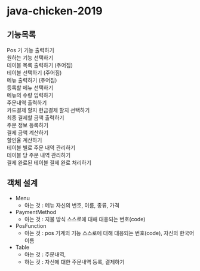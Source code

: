 # java-chicken-2019

## 기능목록
Pos 기 기능 출력하기  
원하는 기능 선택하기  
테이블 목록 출력하기 (주어짐)  
테이블 선택하기 (주어짐)  
메뉴 출력하기 (주어짐)  
등록할 메뉴 선택하기  
메뉴의 수량 입력하기  
주문내역 출력하기  
카드결제 할지 현금결제 할지 선택하기  
최종 결제할 금액 출력하기  
주문 정보 등록하기  
결제 금액 계산하기  
할인율 계산하기  
테이블 별로 주문 내역 관리하기  
테이블 당 주문 내역 관리하기  
결제 완료된 테이블 결제 완료 처리하기  

## 객체 설계
- Menu
    - 아는 것 : 메뉴 자신의 번호, 이름, 종류, 가격  
- PaymentMethod
    - 아는 것 : 지불 방식 스스로에 대해 대응되는 번호(code)
- PosFunction
    - 아는 것 : pos 기계의 기능 스스로에 대해 대응되는 번호(code), 자신의 한국어 이름
- Table
    - 아는 것 : 주문내역, 
    - 하는 것 : 자신에 대한 주문내역 등록, 결제하기